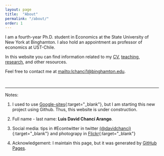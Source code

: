```yaml
---
layout: page
title:  "About"
permalink: "/about/"
order: 1
---
```


I am a fourth-year Ph.D. student in Economics at the State University of New York at Binghamton. I also hold an appointment as professor of economics at UST-Chile.

In this website you can find information related to my [CV](/CV), [teaching](/teaching/), [research](/research/), and other resources.

Feel free to contact me at <mailto:lchanci1@binghamton.edu>.

$$\,$$

------
Notes:

1.  I used to use [Google-sites](https://sites.google.com/site/davidchanci){:target="\_blank"}, but I am starting this new project using Github. Thus, this website is under construction.

2.  Full name - last name: **Luis David Chancí Arango**.

3.  Social media: tips in #Econtwitter in twitter [(@davidchanci)](http://twitter.com/davidchanci){:target="\_blank"} and photograpy in  [Flickr](https://www.flickr.com/davidchanci/){:target="\_blank"}

4.  Acknowledgement: I maintain this page, but it was generated by [GitHub Pages](https://pages.github.com/).
